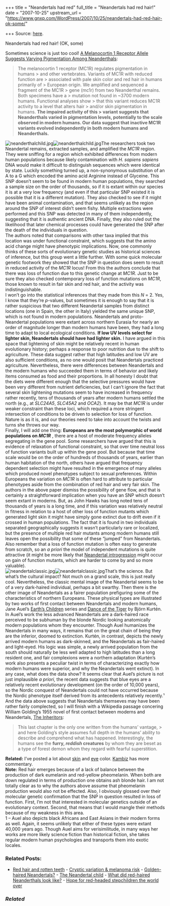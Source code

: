 +++
title = "Neandertals had red"
full_title = "Neandertals had red hair!"
date = "2007-10-25"
upstream_url = "https://www.gnxp.com/WordPress/2007/10/25/neandertals-had-red-hair-ok-some/"

+++
Source: [here](https://www.gnxp.com/WordPress/2007/10/25/neandertals-had-red-hair-ok-some/).

Neandertals had red hair! (OK, some)

Sometimes science is just too cool! [A Melanocortin 1 Receptor Allele Suggests Varying Pigmentation Among Neanderthals](http://www.sciencemag.org/cgi/content/abstract/1147417):

> The melanocortin 1 receptor (MC1R) regulates pigmentation in humans > and other vertebrates. Variants of MC1R with reduced function are > associated with pale skin color and red hair in humans primarily of > European origin. We amplified and sequenced a fragment of the MC1R > gene (mc1r) from two Neanderthal remains. Both specimens have a > mutation not found in \~3700 modern humans. Functional analyses show > that this variant reduces MC1R activity to a level that alters hair > and/or skin pigmentation in humans. **The impaired activity of this > variant suggests that Neanderthals varied in pigmentation levels, potentially to the scale observed in modern humans. Our data suggest that inactive MC1R variants evolved independently in both modern humans and Neanderthals.**

  
![neanderthalchild.jpg](https://i0.wp.com/blogs.discovermagazine.com/gnxp/files/neanderthalchild.jpg?resize=150%2C129)![neanderthalchild.jpg](https://i0.wp.com/blogs.discovermagazine.com/gnxp/files/neanderthalchild.jpg?resize=150%2C129)The researchers took two Neandertal remains, extracted samples, and amplified the *MC1R* region. They were sniffing for a region which exhibited differences from modern human populations because likely contamination with *H. sapiens sapiens* DNA would make it difficult to distinguish sequences which were identical by state. Luckily something turned up, a non-synonymous substitution of an A to a G which encoded the amino acid Arginine instead of Glyceine. This SNP doesn’t seem to be found in modern human populations, they searched a sample size on the order of thousands, so if it is extant within our species it is at a very low frequency (and even if that particular SNP existed it is possible that it is a different mutation). They also checked to see if it might have been animal contamination, and that seems unlikely as the region around the SNP of interest didn’t seem fishy. Multiple extractions were performed and this SNP was detected in many of them independently, suggesting that it is authentic ancient DNA. Finally, they also ruled out the likelihood that later chemical processes could have generated the SNP after the death of the individuals in question.  
The authors noted that comparisons with other taxa implied that this location was under functional constraint, which suggests that the amino acid change might have phenotypic implications. Now, one commonly thinks of these sorts of evolutionary genetic studies as historical sciences of inference, but this group went a little further. With some quick molecular genetic footwork they showed that the SNP in question does seem to result in reduced activity of the *MC1R* locus! From this the authors conclude that there was loss of function due to this genetic change at *MC1R*. Just to be sure they also checked contemporary loss of function mutations on *MC1R*, those known to result in fair skin and red hair, and the activity was indistinguishable.  
I won’t go into the statistical inferences that they made from this *N* = 2. Yes, I know that they’re *p*-values, but sometimes it is enough to say that it is rather suspicious that two different Neandertal samples from distinct locations (one in Spain, the other in Italy) yielded the same unique SNP, which is not found in modern populations. Neandertals and proto-Neandertal populations were extant across northern Eurasia for nearly an order of magnitude longer than modern humans have been, they had a long time to adapt to local ecological conditions. **If low UV levels select for lighter skin, Neandertals should have had lighter skin.** I have argued in this space that lightening of skin might be relatively recent in human evolutionary history; perhaps a response to poor nutrition due to the shift to agriculture. These data suggest rather that high latitudes and low UV are also sufficient conditions, as no one would posit that Neandertals practiced agriculture. Nevertheless, there were differences between Neandertals and the modern humans who succeeded them in terms of behavior and likely items consumed as food and their proportions. In all honesty I doubt that the diets were different enough that the selective pressures would have been very different from nutrient deficiencies, but I can’t ignore the fact that several skin lightening mutations seem to have increased in frequency rather recently, tens of thousands of years after modern humans settled the north (e.g., at *SLC24A5*, *SLC45A2* and *OCA2*). It may be that *MC1R* is under weaker constraint than these loci, which required a more stringent intersection of conditions to be driven to selection for loss of function. Nature is as it is, and our theories need to take into account the twists and turns she throws our way.  
Finally, I will add one thing: **Europeans are the most polymorphic of world populations on *MC1R*** , there are a host of moderate frequency alleles segregating in the gene pool. Some researchers have argued that this is evidence of relaxation of functional constraint, so that over time neutral loss of function variants built up within the gene pool. But because that time scale would be on the order of hundreds of thousands of years, earlier than human habitation of the north, others have argued that frequency dependent selection might have resulted in the emergence of many alleles which produced novel phenotypes subject to sexual preferences. Within Europeans the variation on *MC1R* is often hard to attribute to particular phenotypes aside from the combination of red hair and very fair skin. The authors in the above paper dismiss the possibility of gene flow, and that is certainly a straightforward implication when you have an SNP which doesn’t seem extant in moderns. But, as John Hawks has long noted tens of thousands of years is a long time, and if this variation was relatively neutral in fitness in relation to a host of other loss of function mutants which generated light skin it might have simply gone extinct due to drift even if it crossed in human populations. The fact that it is found in two individuals separated geographically suggests it wasn’t particularly rare or localized, but the presence of multiple red hair mutants among modern humans still leaves open the possibility that some of these “jumped” from Neandertals. Also remember that a loss of function mutation is often easy to generate from scratch, so an *a priori* the model of independent mutations is quite attractive (it might be more likely that [Neandertal introgression](https://www.google.com/search?q=introgression&btnG=Search%21&domains=scienceblogs.com%2Fgnxp&sitesearch=scienceblogs.com%2Fgnxp) might occur on gain of function mutants, which are harder to come by and so more valuable).  
![neandertalclassic.jpg](https://i0.wp.com/blogs.discovermagazine.com/gnxp/files/neandertalclassic.jpg?resize=150%2C133)![neandertalclassic.jpg](https://i0.wp.com/blogs.discovermagazine.com/gnxp/files/neandertalclassic.jpg?resize=150%2C133)That’s the science. But what’s the cultural impact? Not much on a grand scale, this is just really cool. Nevertheless, the classic mental image of the Neandertal seems to be of a very dark-haired individual, perhaps a bit swarthy. Then there is the other image of Neandertals as a fairer population prefiguring some of the characteristics of northern Europeans. These physical types are illustrated by two works of first contact between Neandertals and modern humans, Jane Auel’s [Earth’s Children](https://en.wikipedia.org/wiki/Earth%27s_Children) series and [Dance of the Tiger](https://en.wikipedia.org/wiki/Dance_of_the_Tiger) by Björn Kurtén. In Auel’s work the less advanced Neandertals are a dark-haired race perceived to be subhuman by the blonde Nordic looking anatomically modern populations whom they encounter. Though Auel humanizes the Neandertals in many ways, it remains that on the great chain of being they are the inferior, doomed to extinction. Kurtén, in contrast, depicts the newly arrived modern humans as dark-skinned, and the Neandertals as fair-haired and light-eyed. His logic was simple, a newly arrived population from the south should naturally be less well adapted to high latitudes than a long resident one, and fair complexions were a northern adaptation (Kurtén’s work also presents a peculiar twist in terms of characterizing exactly how modern humans were superior, and why the Neandertals went extinct). In any case, what does the data show? It seems clear that Auel’s picture is not just implausible *a priori*, the recent data suggests that blue eyes are a relatively recent evolutionary development (on the order of 10,000 years), so the Nordic conquest of Neandertals could not have occurred because the Nordic phenotype itself derived from its antecedents relatively recently.¹ And the data above suggests that Neandertals themseves may have been rather fairly complected, so I will finish with a Wikipedia passage concering William Golding’s 1955 novel of first contact between moderns and Neandertals, [The Inheritors](https://en.wikipedia.org/wiki/The_Inheritors_%28William_Golding%29):

> This last chapter is the only one written from the humans’ vantage, > and here Golding’s style assumes full depth in the humans’ ability to describe and comprehend what has happened. Interestingly, the humans see the **furry, *reddish* creatures** by whom they are beset as a type of forest demon whom they regard with fearful superstition.

**Related:** I’ve posted a lot about [skin](https://www.google.com/search?q=skin+color&btnG=Search%21&domains=scienceblogs.com%2Fgnxp&sitesearch=scienceblogs.com%2Fgnxp) and [eye](https://www.google.com/search?hl=en&safe=off&domains=scienceblogs.com%2Fgnxp&q=eye+color&btnG=Search&sitesearch=scienceblogs.com%2Fgnxp) color. [Kambiz](http://anthropology.net/2007/10/25/red-haired-neandertals/) has more commentary.  
**Note:** Red hair emerges because of a lack of balance between the production of dark eumelanin and red-yellow pheomelanin. When both are down regulated in terms of production one obtains ash blonde hair. I am not totally clear as to why the authors above assume that pheomelanin production would also not be effected. Also, I obviously glossed over their molecular genetic confirmation that the SNP in question resulted in loss of function. First, I’m not that interested in molecular genetics outside of an evolutionary context. Second, that means that I would mangle their methods because of my weakness in this area.  
1 – Auel also depicts black Africans and East Asians in their modern forms as well. Again, it seems unlikely that either of these types were extant 40,000 years ago. Though Auel aims for verisimilitude, in many ways her works are more likely science fiction than historical fiction, she takes regular modern human psychologies and transports them into exotic locales.

### Related Posts:

- [Red hair and rotten
  teeth](https://www.gnxp.com/WordPress/2009/07/31/red-hair-and-rotten-teeth/) - [Cryptic variation & melanoma
  risk](https://www.gnxp.com/WordPress/2009/04/22/cryptic-variation-melanoma-risk/) - [Golden-haired
  Neandertals?](https://www.gnxp.com/WordPress/2007/11/09/golden-haired-neandertals/) - [The Neandertal
  child](https://www.gnxp.com/WordPress/2006/11/09/the-neandertal-child/) - [What did red-haired Neanderthals look
  like?](https://www.gnxp.com/WordPress/2011/07/19/what-did-red-haired-neanderthals-look-like/) - [Hope for red-headed stepchildren the world
  over](https://www.gnxp.com/WordPress/2006/09/20/hope-for-red-headed-stepchildren-the-world-over/)

### *Related*

[](https://www.addtoany.com/add_to/facebook?linkurl=https%3A%2F%2Fwww.gnxp.com%2FWordPress%2F2007%2F10%2F25%2Fneandertals-had-red-hair-ok-some%2F&linkname=Neandertals%20had%20red%20hair%21%20%28OK%2C%20some%29 "Facebook")[](https://www.addtoany.com/add_to/twitter?linkurl=https%3A%2F%2Fwww.gnxp.com%2FWordPress%2F2007%2F10%2F25%2Fneandertals-had-red-hair-ok-some%2F&linkname=Neandertals%20had%20red%20hair%21%20%28OK%2C%20some%29 "Twitter")[](https://www.addtoany.com/add_to/email?linkurl=https%3A%2F%2Fwww.gnxp.com%2FWordPress%2F2007%2F10%2F25%2Fneandertals-had-red-hair-ok-some%2F&linkname=Neandertals%20had%20red%20hair%21%20%28OK%2C%20some%29 "Email")[](https://www.addtoany.com/share)
